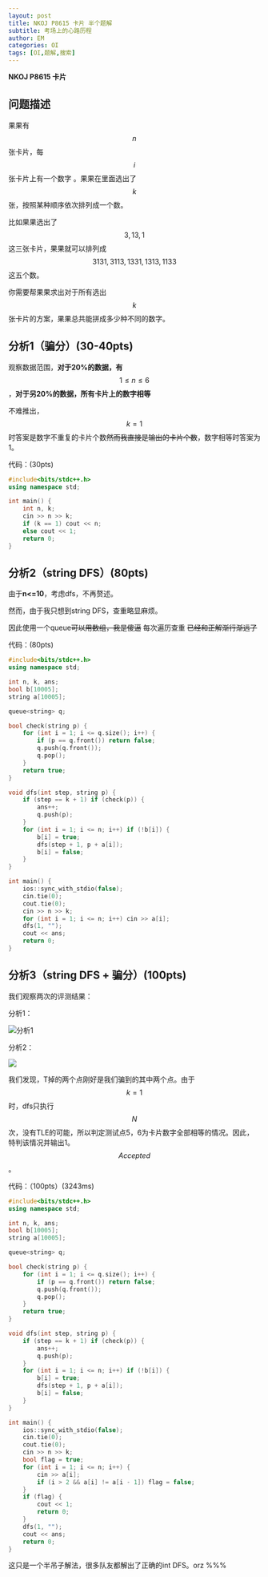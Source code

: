```yaml
---
layout: post
title: NKOJ P8615 卡片 半个题解
subtitle: 考场上的心路历程
author: EM
categories: OI
tags: [OI,题解,搜索]
---
```


**NKOJ P8615 卡片**  

## 问题描述

果果有 $$n$$ 张卡片，每 $$i$$ 张卡片上有一个数字 。果果在里面选出了 $$k$$ 张，按照某种顺序依次排列成一个数。

比如果果选出了 $$3,13,1$$ 这三张卡片，果果就可以排列成 $$3131,3113,1331,1313,1133$$ 这五个数。

你需要帮果果求出对于所有选出 $$k$$ 张卡片的方案，果果总共能拼成多少种不同的数字。

## 分析1（骗分）(30-40pts)

观察数据范围，**对于20%的数据，有** $$1 \leq n \leq 6$$，**对于另20%的数据，所有卡片上的数字相等**

不难推出， $$k=1$$ 时答案是数字不重复的卡片个数~~然而我直接是输出的卡片个数~~，数字相等时答案为1。

代码：(30pts)

```c++
#include<bits/stdc++.h>
using namespace std;

int main() {
	int n, k;
	cin >> n >> k;
	if (k == 1) cout << n;
	else cout << 1;
	return 0;
}
```

## 分析2（string DFS）(80pts)

由于**n<=10**，考虑dfs，不再赘述。

然而，由于我只想到string DFS，查重略显麻烦。

因此使用一个queue~~可以用数组，我是傻逼~~ 每次遍历查重 ~~已经和正解渐行渐远了~~

代码：(80pts)

```c++
#include<bits/stdc++.h>
using namespace std;

int n, k, ans;
bool b[10005];
string a[10005];

queue<string> q;

bool check(string p) {
	for (int i = 1; i <= q.size(); i++) {
		if (p == q.front()) return false;
		q.push(q.front());
		q.pop();
	}
	return true;
}

void dfs(int step, string p) {
	if (step == k + 1) if (check(p)) {
		ans++;
		q.push(p);
	}
	for (int i = 1; i <= n; i++) if (!b[i]) {
		b[i] = true;
		dfs(step + 1, p + a[i]);
		b[i] = false;
	}
}

int main() {
	ios::sync_with_stdio(false);
	cin.tie(0);
	cout.tie(0);
	cin >> n >> k;
	for (int i = 1; i <= n; i++) cin >> a[i];
	dfs(1, "");
	cout << ans;
	return 0;
}
```



## 分析3（string DFS + 骗分）(100pts)

我们观察两次的评测结果：

分析1：

![分析1](https://files.catbox.moe/0dzgx0.png)

分析2：

![](https://files.catbox.moe/5d0wdu.png)

我们发现，T掉的两个点刚好是我们骗到的其中两个点。由于 $$k=1$$ 时，dfs只执行$$N$$次，没有TLE的可能，所以判定测试点5，6为卡片数字全部相等的情况。因此，特判该情况并输出1。$$Accepted$$。

代码：（100pts）(3243ms)

```c++
#include<bits/stdc++.h>
using namespace std;

int n, k, ans;
bool b[10005];
string a[10005];

queue<string> q;

bool check(string p) {
	for (int i = 1; i <= q.size(); i++) {
		if (p == q.front()) return false;
		q.push(q.front());
		q.pop();
	}
	return true;
}

void dfs(int step, string p) {
	if (step == k + 1) if (check(p)) {
		ans++;
		q.push(p);
	}
	for (int i = 1; i <= n; i++) if (!b[i]) {
		b[i] = true;
		dfs(step + 1, p + a[i]);
		b[i] = false;
	}
}

int main() {
	ios::sync_with_stdio(false);
	cin.tie(0);
	cout.tie(0);
	cin >> n >> k;
	bool flag = true;
	for (int i = 1; i <= n; i++) {
		cin >> a[i];
		if (i > 2 && a[i] != a[i - 1]) flag = false;
	}
	if (flag) {
		cout << 1;
		return 0;
	}
	dfs(1, "");
	cout << ans;
	return 0;
}
```

这只是一个半吊子解法，很多队友都解出了正确的int DFS。orz %%%
